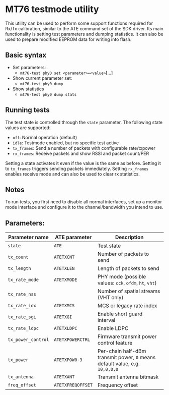 # MT76 testmode utility

This utility can be used to perform some support functions required for Rx/Tx calibration, similar to the ATE command set of the SDK driver.
Its main functionality is setting test parameters and dumping statistics. It can also be used to prepare modified EEPROM data for writing into flash.

## Basic syntax

- Set parameters:
	- `mt76-test phy0 set <parameter>=<value>`[...]
- Show current parameter set:
	- `mt76-test phy0 dump`
- Show statistics
	- `mt76-test phy0 dump stats`

## Running tests

The test state is controlled through the `state` parameter. The following state values are supported:

- `off`: Normal operation (default)
- `idle`: Testmode enabled, but no specific test active
- `tx_frames`: Send a number of packets with configurable rate/txpower
- `rx_frames`: Receive packets and show RSSI and packet count/PER

Setting a state activates it even if the value is the same as before. Setting it to `tx_frames` triggers sending packets immediately. Setting `rx_frames` enables receive mode and can also be used to clear rx statistics.

## Notes

To run tests, you first need to disable all normal interfaces, set up a monitor mode interface and configure it to the channel/bandwidth you intend to use.


## Parameters:

| Parameter name | ATE parameter | Description |
|--|--|--|
| `state` | `ATE` | Test state |
| `tx_count` | `ATETXCNT` | Number of packets to send |
| `tx_length` | `ATETXLEN` | Length of packets to send |
| `tx_rate_mode` | `ATETXMODE` | PHY mode (possible values: `cck`, `ofdm`, `ht`, `vht`) |
| `tx_rate_nss` | | Number of spatial streams (VHT only) |
| `tx_rate_idx` | `ATETXMCS` | MCS or legacy rate index |
| `tx_rate_sgi` | `ATETXGI` | Enable short guard interval |
| `tx_rate_ldpc` | `ATETXLDPC` | Enable LDPC |
| `tx_power_control` | `ATETXPOWERCTRL` | Firmware transmit power control feature |
| `tx_power` | `ATETXPOW0-3` | Per-chain half-dBm transmit power, `0` means default value, e.g. `10,0,0,0` |
| `tx_antenna` | `ATETXANT` | Transmit antenna bitmask |
| `freq_offset` | `ATETXFREQOFFSET` | Frequency offset |
